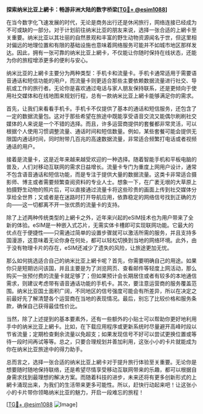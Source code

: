 **探索纳米比亚上網卡：畅游非洲大陆的数字桥梁[[TG💪+ @esim1088](https://t.me/s/esim1088)]**

在当今数字化飞速发展的时代，无论是商务出行还是休闲旅行，网络连接已经成为不可或缺的一部分。对于计划前往纳米比亚的朋友来说，选择一张合适的上網卡至关重要。纳米比亚以其壮丽的自然景观和丰富的野生动物资源闻名于世，但这里相对偏远的地理位置和有限的基础设施也意味着网络服务可能并不如城市地区那样发达。因此，拥有一张可靠的纳米比亚上網卡，不仅能让你随时保持在线状态，还能为你的旅程增添更多的便利与安心。

纳米比亚的上網卡主要分为两种类型：手机卡和流量卡。手机卡通常适用于需要语音通话和短信功能的用户，而流量卡则更适合那些主要依赖数据流量进行社交、导航或工作的旅行者。无论你是喜欢通过电话与家人朋友保持联系，还是更倾向于使用社交媒体和在线地图来规划行程，总有一款纳米比亚上網卡能够满足你的需求。

首先，让我们来看看手机卡。手机卡不仅提供了基本的通话和短信服务，还包含了一定的数据流量包。这对于那些希望在旅途中既能享受语音交流又能偶尔刷刷社交媒体的人来说是一个不错的选择。而且，许多运营商提供的套餐都非常灵活，可以根据个人使用习惯调整流量、通话时间和短信数量。例如，某些套餐可能会提供无限国内通话时间，同时附带几百兆的高速数据流量，非常适合频繁打电话或者视频通话的用户。

接着是流量卡，这是近年来越来越受欢迎的一种选择。随着智能手机和平板电脑的普及，人们对移动互联网的需求日益增长。流量卡专门为重度上网用户设计，通常不包含语音通话和短信功能，而是专注于提供大量的数据流量。这类卡非常适合摄影师、博主或者需要频繁查阅资料的专业人士。想象一下，在广袤无垠的大草原上拍摄野生动物的照片后，可以直接通过流量卡将这些珍贵的画面上传到社交媒体分享给全世界；又或者是在迷路时打开导航应用，依靠稳定的网络信号找到正确的方向——这一切都离不开一张优质的流量卡的支持。

除了上述两种传统类型的上網卡之外，近年来兴起的eSIM技术也为用户带来了全新的体验。eSIM是一种嵌入式芯片，无需实体卡槽即可实现联网功能。它最大的优点在于便捷性——只需通过简单的设置步骤就可以激活所需的服务，并且支持多国漫游，这意味着无论你身在何处，都可以轻松切换到当地的网络环境。此外，由于没有物理卡片的存在，eSIM还减少了遗失的风险，让旅途更加无忧。

那么如何挑选适合自己的纳米比亚上網卡呢？首先，你需要明确自己的用途。如果你只是短期访问该国，并且主要是为了浏览网页、查看邮件等轻度上网活动，那么购买一张预付费的流量卡就足够了；但如果预计会长期居住或者有较多的本地通信需求，则建议考虑带有语音通话功能的手机卡。其次，要注意运营商的服务覆盖范围。纳米比亚国土面积广阔，不同地区的信号强度可能会有所差异，所以在决定之前最好先了解清楚各个运营商在当地的表现情况。最后，别忘了比较价格和服务条款，确保自己获得最佳性价比。

当然，除了上述提到的基本要素外，还有一些额外的小贴士可以帮助你更好地利用手中的纳米比亚上網卡。比如，在下载应用程序或更新系统时尽量避开高峰时段以节省流量；定期检查剩余流量以免超支；如果发现信号不好可以尝试更换位置或等待一段时间再试等等。总之，只要合理规划并善加利用，这张小小的卡片就能成为你在纳米比亚旅途中的得力助手。

总而言之，选择一张合适的纳米比亚上網卡对于提升旅行体验至关重要。无论你是想要随时随地保持联络，还是希望尽情享受移动互联网带来的乐趣，都可以根据自身需求找到最理想的解决方案。而随着科技的进步，未来还将有更多创新形式的上網卡涌现出来，为我们的生活带来更多可能性。所以，赶快行动起来吧！让这张小小的卡片带你领略纳米比亚的魅力，开启一段难忘的旅程！

[[TG💪+ @esim1088](https://t.me/s/esim1088) ![Image](https://i.postimg.cc/4NQfJmqS/Snipaste-2025-05-13-00-14-12.png)]